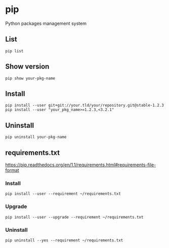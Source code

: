# pip

Python packages management system

## List

    pip list

## Show version

    pip show your-pkg-name

## Install

    pip install --user git+git://your.tld/your/repository.git@stable-1.2.3
    pip install --user "your_pkg_name>=1.2.3,<3.2.1"

## Uninstall

    pip uninstall your-pkg-name

## requirements.txt

<https://pip.readthedocs.org/en/1.1/requirements.html#requirements-file-format>

### Install

    pip install --user --requirement ~/requirements.txt

### Upgrade

    pip install --user --upgrade --requirement ~/requirements.txt

### Uninstall

    pip uninstall --yes --requirement ~/requirements.txt
